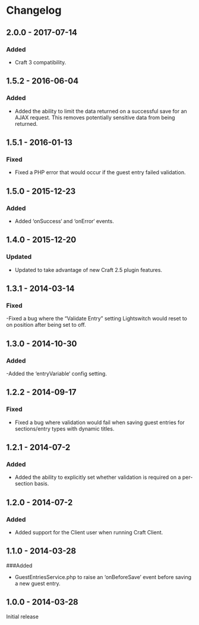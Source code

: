 Changelog
=========

## 2.0.0 - 2017-07-14

### Added
- Craft 3 compatibility.

## 1.5.2 - 2016-06-04

### Added
- Added the ability to limit the data returned on a successful save for an AJAX request. This removes potentially sensitive data from being returned.

## 1.5.1 - 2016-01-13

### Fixed
- Fixed a PHP error that would occur if the guest entry failed validation.

## 1.5.0 - 2015-12-23

### Added
 - Added ‘onSuccess‘ and ‘onError‘ events.

## 1.4.0 - 2015-12-20

### Updated
- Updated to take advantage of new Craft 2.5 plugin features.

## 1.3.1 - 2014-03-14

### Fixed
-Fixed a bug where the “Validate Entry” setting Lightswitch would reset to on position after being set to off.

## 1.3.0 - 2014-10-30

### Added
-Added the ‘entryVariable‘ config setting.

## 1.2.2 - 2014-09-17

### Fixed
- Fixed a bug where validation would fail when saving guest entries for sections/entry types with dynamic titles.
## 1.2.1 - 2014-07-2

### Added
- Added the ability to explicitly set whether validation is required on a per-section basis.

## 1.2.0 - 2014-07-2

### Added
- Added support for the Client user when running Craft Client.

## 1.1.0 - 2014-03-28

###Added
- GuestEntriesService.php to raise an ‘onBeforeSave’ event before saving a new guest entry.

## 1.0.0 - 2014-03-28

Initial release
